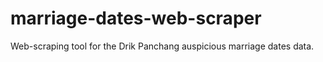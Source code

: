 # marriage-dates-web-scraper
Web-scraping tool for the Drik Panchang auspicious marriage dates data.
